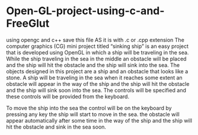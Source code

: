 # Open-GL-project-using-c-and-FreeGlut
using opengc and c++ save this file AS it is with .c or .cpp extension The computer graphics (CG) mini project titled “sinking ship” is an easy project that is developed using OpenGL in which a ship will be traveling in the sea. While the ship traveling in the sea in the middle an obstacle will be placed and the ship will hit the obstacle and the ship will sink into the sea. The objects designed in this project are a ship and an obstacle that looks like a stone. A ship will be traveling in the sea when it reaches some extent an obstacle will appear in the way of the ship and the ship will hit the obstacle and the ship will sink soon into the sea. The controls will be specified and these controls will be provided from the keyboard.

To move the ship into the sea the control will be on the keyboard by pressing any key the ship will start to move in the sea. the obstacle will appear automatically after some time in the way of the ship and the ship will hit the obstacle and sink in the sea soon.
